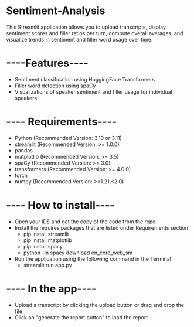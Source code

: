 # Sentiment-Analysis
This Streamlit application allows you to upload transcripts, display sentiment scores and filler ratios per turn, compute overall averages, and visualize trends in sentiment and filler word usage over time. 

# ----Features---- #
- Sentiment classification using HuggingFace Transformers
- Filler word detection using spaCy
- Visualizations of speaker sentiment and filler usage for individual speakers

# ---- Requirements---- #

- Python (Recommended Version: 3.10 or 3.11)
- streamlit (Recommended Version: >= 1.0.0)
- pandas
- matplotlib (Recommended Version: >= 3.5)
- spaCy (Recommended Version: >= 3.0)
- transformers (Recommended Version: >= 4.0.0)
- torch
- numpy (Recommended Version: >=1.21,<2.0)


# ---- How to install---- #
- Open your IDE and get the copy of the code from the repo.
- Install the requires packages that are listed under Requirements section
    - pip install streamlit
    - pip install matplotlib
    - pip install spacy
    - python -m spacy download en_core_web_sm    
- Run the application using the following command in the Terminal
    - streamlit run app.py

# ---- In the app---- #
- Upload a transcript by clicking the upload button or drag and drop the file
- Click on "generate the report button" to load the report
